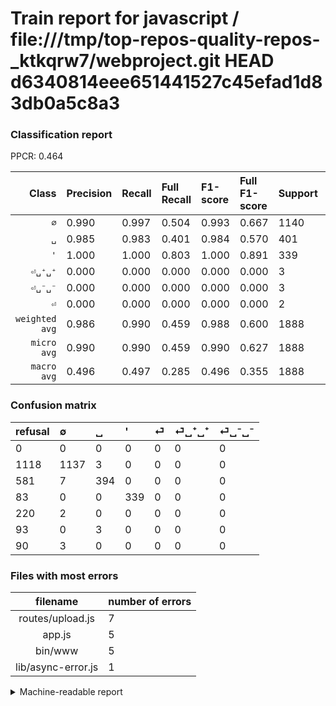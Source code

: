 # Train report for javascript / file:///tmp/top-repos-quality-repos-_ktkqrw7/webproject.git HEAD d6340814eee651441527c45efad1d83db0a5c8a3

### Classification report

PPCR: 0.464

| Class | Precision | Recall | Full Recall | F1-score | Full F1-score | Support | Full Support | PPCR |
|------:|:----------|:-------|:------------|:---------|:---------|:--------|:-------------|:-----|
| `∅` | 0.990| 0.997| 0.504| 0.993| 0.667| 1140| 2258| 0.505 |
| `␣` | 0.985| 0.983| 0.401| 0.984| 0.570| 401| 982| 0.408 |
| `'` | 1.000| 1.000| 0.803| 1.000| 0.891| 339| 422| 0.803 |
| `⏎␣⁺␣⁺` | 0.000| 0.000| 0.000| 0.000| 0.000| 3| 96| 0.031 |
| `⏎␣⁻␣⁻` | 0.000| 0.000| 0.000| 0.000| 0.000| 3| 93| 0.032 |
| `⏎` | 0.000| 0.000| 0.000| 0.000| 0.000| 2| 222| 0.009 |
| `weighted avg` | 0.986| 0.990| 0.459| 0.988| 0.600| 1888| 4073| 0.464 |
| `micro avg` | 0.990| 0.990| 0.459| 0.990| 0.627| 1888| 4073| 0.464 |
| `macro avg` | 0.496| 0.497| 0.285| 0.496| 0.355| 1888| 4073| 0.464 |

### Confusion matrix

|refusal|  ∅| ␣| '| ⏎| ⏎␣⁺␣⁺| ⏎␣⁻␣⁻| 
|:---|:---|:---|:---|:---|:---|:---|
|0 |0 |0 |0 |0 |0 |0 |
|1118 |1137 |3 |0 |0 |0 |0 |
|581 |7 |394 |0 |0 |0 |0 |
|83 |0 |0 |339 |0 |0 |0 |
|220 |2 |0 |0 |0 |0 |0 |
|93 |0 |3 |0 |0 |0 |0 |
|90 |3 |0 |0 |0 |0 |0 |

### Files with most errors

| filename | number of errors|
|:----:|:-----|
| routes/upload.js | 7 |
| app.js | 5 |
| bin/www | 5 |
| lib/async-error.js | 1 |

<details>
    <summary>Machine-readable report</summary>
```json
{
  "cl_report": {"\u0027": {"f1-score": 1.0, "precision": 1.0, "recall": 1.0, "support": 339}, "macro avg": {"f1-score": 0.49620286786558304, "precision": 0.4957593559617058, "recall": 0.4966520103250645, "support": 1888}, "micro avg": {"f1-score": 0.9904661016949152, "precision": 0.9904661016949152, "recall": 0.9904661016949152, "support": 1888}, "weighted avg": {"f1-score": 0.9883587786034611, "precision": 0.986270654013807, "recall": 0.9904661016949152, "support": 1888}, "\u2205": {"f1-score": 0.9934469200524246, "precision": 0.9895561357702349, "recall": 0.9973684210526316, "support": 1140}, "\u23ce": {"f1-score": 0.0, "precision": 0.0, "recall": 0.0, "support": 2}, "\u23ce\u2423\u207a\u2423\u207a": {"f1-score": 0.0, "precision": 0.0, "recall": 0.0, "support": 3}, "\u23ce\u2423\u207b\u2423\u207b": {"f1-score": 0.0, "precision": 0.0, "recall": 0.0, "support": 3}, "\u2423": {"f1-score": 0.9837702871410736, "precision": 0.985, "recall": 0.9825436408977556, "support": 401}},
  "cl_report_full": {"\u0027": {"f1-score": 0.8909329829172142, "precision": 1.0, "recall": 0.8033175355450237, "support": 422}, "macro avg": {"f1-score": 0.3547617475006462, "precision": 0.4957593559617058, "recall": 0.2846804149736572, "support": 4073}, "micro avg": {"f1-score": 0.6274115081362188, "precision": 0.9904661016949152, "recall": 0.45912104100171863, "support": 4073}, "weighted avg": {"f1-score": 0.5998033735859637, "precision": 0.8896851840336829, "recall": 0.45912104100171863, "support": 4073}, "\u2205": {"f1-score": 0.667449368946287, "precision": 0.9895561357702349, "recall": 0.5035429583702391, "support": 2258}, "\u23ce": {"f1-score": 0.0, "precision": 0.0, "recall": 0.0, "support": 222}, "\u23ce\u2423\u207a\u2423\u207a": {"f1-score": 0.0, "precision": 0.0, "recall": 0.0, "support": 96}, "\u23ce\u2423\u207b\u2423\u207b": {"f1-score": 0.0, "precision": 0.0, "recall": 0.0, "support": 93}, "\u2423": {"f1-score": 0.5701881331403762, "precision": 0.985, "recall": 0.40122199592668023, "support": 982}},
  "ppcr": 0.46354038792045177
}
```
</details>
